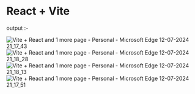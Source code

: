 # React + Vite
output :-

![Vite + React and 1 more page - Personal - Microsoft​ Edge 12-07-2024 21_17_43](https://github.com/user-attachments/assets/d15a7212-0af8-4c48-9ac6-b73a9722e203)
![Vite + React and 1 more page - Personal - Microsoft​ Edge 12-07-2024 21_18_28](https://github.com/user-attachments/assets/3360aba3-a627-4d61-b492-d6672cfa6cfb)
![Vite + React and 1 more page - Personal - Microsoft​ Edge 12-07-2024 21_18_13](https://github.com/user-attachments/assets/e05fd4bb-c9af-4a54-a89d-e3565e5ea95e)
![Vite + React and 1 more page - Personal - Microsoft​ Edge 12-07-2024 21_17_51](https://github.com/user-attachments/assets/46ea302c-d209-4814-a7f2-7db4248f5ed7)


